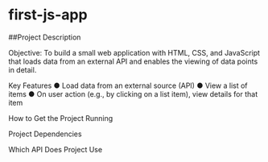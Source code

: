 # first-js-app

##Project Description

Objective:
To build a small web application with HTML, CSS, and JavaScript that loads
data from an external API and enables the viewing of data points in detail.

Key Features
● Load data from an external source (API)
● View a list of items
● On user action (e.g., by clicking on a list item), view details for that item



How to Get the Project Running

Project Dependencies

Which API Does Project Use
